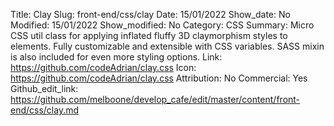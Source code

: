 Title: Clay
Slug: front-end/css/clay
Date: 15/01/2022
Show_date: No
Modified: 15/01/2022
Show_modified: No
Category: CSS
Summary:  Micro CSS util class for applying inflated fluffy 3D claymorphism styles to elements. Fully customizable and extensible with CSS variables. SASS mixin is also included for even more styling options.
Link: https://github.com/codeAdrian/clay.css
Icon: https://github.com/codeAdrian/clay.css
Attribution: No
Commercial: Yes
Github_edit_link: https://github.com/melboone/develop_cafe/edit/master/content/front-end/css/clay.md